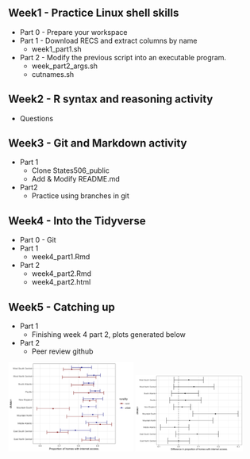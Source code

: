 ## Week1 - Practice Linux shell skills ##
* Part 0 - Prepare your workspace
* Part 1 - Download RECS and extract columns by name
	* week1_part1.sh 
* Part 2 - Modify the previous script into an executable program.
	* week_part2_args.sh
	* cutnames.sh

## Week2 - R syntax and reasoning activity ##
* Questions

## Week3 - Git and Markdown activity ##
* Part 1
	* Clone States506_public
	* Add & Modify README.md
* Part2 
	* Practice using branches in git

## Week4 - Into the Tidyverse ##
* Part 0 - Git 
* Part 1
	* week4_part1.Rmd
* Part 2
	* week4_part2.Rmd
	* week4_part2.html
	
## Week5 - Catching up ##
* Part 1
	* Finishing week 4 part 2, plots generated below
* Part 2
	* Peer review github

<p float="left">
    <img src="../activities/week4/w4_p2_q1_plot.png" height="50%" width="50%">
    <img src="../activities/week4/w4_p2_q2_plot.png" height="60%" width="43%">
</p>
 

